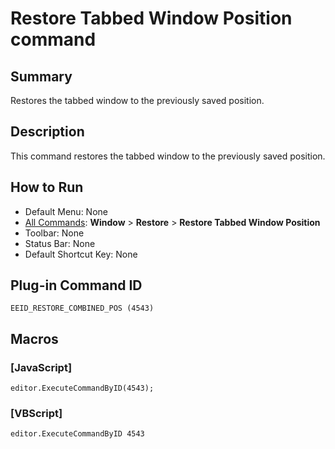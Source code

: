 # Restore Tabbed Window Position command

## Summary

Restores the tabbed window to the previously saved position.

## Description

This command restores the tabbed window to the previously saved position.

## How to Run

- Default Menu: None
- [All Commands](../tools/all_commands): **Window**
\> **Restore** \> **Restore Tabbed Window Position**
- Toolbar: None
- Status Bar: None
- Default Shortcut Key: None

## Plug-in Command ID

```
EEID_RESTORE_COMBINED_POS (4543)```

## Macros

### \[JavaScript\]

```
editor.ExecuteCommandByID(4543);
```

### \[VBScript\]

```
editor.ExecuteCommandByID 4543
```
